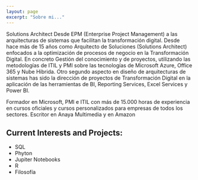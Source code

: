 ```yaml
---
layout: page
excerpt: "Sobre mi..."
---
```


Solutions Architect
Desde EPM (Enterprise Project Management) a las arquitecturas de sistemas que facilitan la transformación digital. 
Desde hace más de 15 años como Arquitecto de Soluciones (Solutions Architect) enfocados a la optimización de procesos de negocio en la Transformación Digital. En concreto Gestión del conocimiento y de proyectos, utilizando las metodologías de ITIL y PMI sobre las tecnologías de Microsoft Azure, Office 365 y Nube Hibrida. 
Otro segundo aspecto en diseño de arquitecturas de sistemas has sido la dirección de proyectos de Transformación Digital en la aplicación de las herramientas de BI, Reporting Services, Excel Services y Power BI.


Formador en Microsoft, PMI e ITIL con más de 15.000 horas de experiencia en cursos oficiales y cursos personalizados para empresas de todos los sectores.
Escritor en Anaya Multimedia y en Amazon

## Current Interests and Projects:

- SQL
- Phyton
- Jupiter Notebooks
- R
- Filosofía
